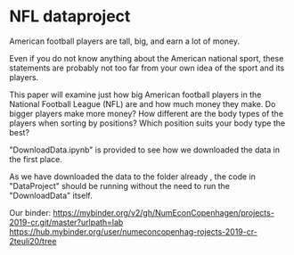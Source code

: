 # NFL dataproject

American football players are tall, big, and earn a lot of money. 

Even if you do not know anything about the American national sport, these statements are probably not too far from your own idea of the sport and its players. 

This paper will examine just how big American football players in the National Football League (NFL) are and how much money they make. Do bigger players make more money? How different are the body types of the players when sorting by positions? Which position suits your body type the best? 

"DownloadData.ipynb" is provided to see how we downloaded the data in the first place.

As we have downloaded the data to the folder already , the code in "DataProject" should be running without the need to run the "DownloadData" itself. 

Our binder:
https://mybinder.org/v2/gh/NumEconCopenhagen/projects-2019-cr.git/master?urlpath=lab
https://hub.mybinder.org/user/numeconcopenhag-rojects-2019-cr-2teuli20/tree
